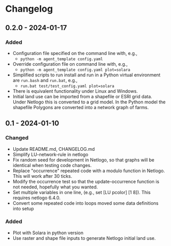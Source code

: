# Changelog

## 0.2.0 - 2024-01-17

### Added
- Configuration file specified on the command line with, e.g.,
  - ```python -m agent_template config.yaml```
- Override configuration file on command line with, e.g.,
  - ```python -m agent_template config.yaml plot=solara```
- Simplified scripts to run install and run in a Python virtual environment are `run.bash` and `run.bat`, e.g., 
  - ```run.bat test/test_config.yaml plot=solara```
- There is equivalent functionality under Linux and Windows.
- Initial land use can be imported from a shapefile or ESRI grid data.  Under Netlogo this is converted to a grid model. In the Python model the shapefile Polygons are converted into a network graph of farms.

## 0.1 - 2024-01-10

### Changed
- Update README.md, CHANGELOG.md
- Simplify LU-network-rule in netlogo
- Fix random seed for development in Netlogo, so that graphs will be identical when testing code changes.
- Replace "occurrence" repeated code with a modulo function in Netlogo. This will work after 30 ticks.
- Modify the occurrence test so that the update-occurrence function is not needed, hopefully what you wanted.
- Set multiple variables in one line, (e.g., set [LU pcolor] [1 8]). This requires netlogo 6.4.0.
- Convert some repeated code into loops moved some data definitions into setup

### Added
- Plot with Solara in python version
- Use raster and shape file inputs to generate Netlogo initial land use.
